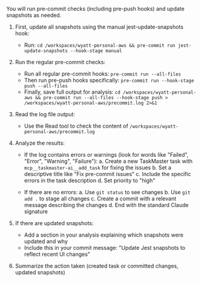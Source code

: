 You will run pre-commit checks (including pre-push hooks) and update snapshots as needed.

1. First, update all snapshots using the manual jest-update-snapshots hook:
   - Run: `cd /workspaces/wyatt-personal-aws && pre-commit run jest-update-snapshots --hook-stage manual`

2. Run the regular pre-commit checks:
   - Run all regular pre-commit hooks: `pre-commit run --all-files`
   - Then run pre-push hooks specifically: `pre-commit run --hook-stage push --all-files`
   - Finally, save full output for analysis: `cd /workspaces/wyatt-personal-aws && pre-commit run --all-files --hook-stage push > /workspaces/wyatt-personal-aws/precommit.log 2>&1`

3. Read the log file output:
   - Use the Read tool to check the content of `/workspaces/wyatt-personal-aws/precommit.log`

4. Analyze the results:
   - If the log contains errors or warnings (look for words like "Failed", "Error", "Warning", "Failure"):
     a. Create a new TaskMaster task with `mcp__taskmaster-ai__add_task` for fixing the issues
     b. Set a descriptive title like "Fix pre-commit issues"
     c. Include the specific errors in the task description
     d. Set priority to "high"

   - If there are no errors:
     a. Use `git status` to see changes
     b. Use `git add .` to stage all changes
     c. Create a commit with a relevant message describing the changes
     d. End with the standard Claude signature

5. If there are updated snapshots:
   - Add a section in your analysis explaining which snapshots were updated and why
   - Include this in your commit message: "Update Jest snapshots to reflect recent UI changes"

6. Summarize the action taken (created task or committed changes, updated snapshots)
